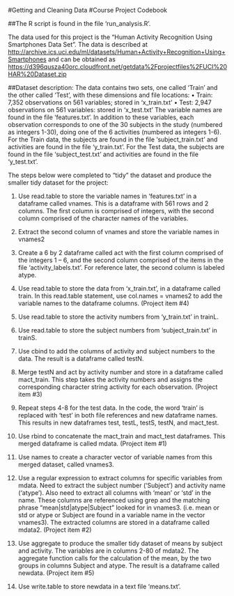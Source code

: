#Getting and Cleaning Data
#Course Project Codebook

##The R script is found in the file ‘run_analysis.R’.

The data used for this project is the “Human Activity Recognition Using Smartphones Data Set”.  The data is described at
http://archive.ics.uci.edu/ml/datasets/Human+Activity+Recognition+Using+Smartphones
and can be obtained as
https://d396qusza40orc.cloudfront.net/getdata%2Fprojectfiles%2FUCI%20HAR%20Dataset.zip

##Dataset description:
The data contains two sets, one called ‘Train’ and the other called ‘Test’, with these dimensions and file locations:
•	Train: 7,352 observations on 561 variables; stored in ‘x_train.txt’
•	Test:  2,947 observations on 561 variables:  stored in ‘x_test.txt’
The variable names are found in the file ‘features.txt’.  In addition to these variables, each observation corresponds to one of the 30 subjects in the study (numbered as integers 1-30), doing one of the 6 activities (numbered as integers 1-6).  For the Train data, the subjects are found in the file ‘subject_train.txt’ and activities are found in the file ‘y_train.txt’.  For the Test data, the subjects are found in the file ‘subject_test.txt’ and activities are found in the file ‘y_test.txt’.  

The steps below were completed to “tidy” the dataset and produce the smaller tidy dataset for the project:
1.	Use read.table to store the variable names in ‘features.txt’ in a dataframe called vnames.  This is a dataframe with 561 rows and 2 columns.  The first column is comprised of integers, with the second column comprised of the character names of the variables.

2.	Extract the second column of vnames and store the variable names in vnames2
3.	Create a 6 by 2 dataframe called act with the first column comprised of the integers 1 – 6, and the second column comprised of the items in the file ‘activity_labels.txt’.  For reference later, the second column is labeled atype.
4.	Use read.table to store the data from ‘x_train.txt’, in a dataframe called train.  In this read.table statement, use col.names = vnames2 to add the variable names to the dataframe columns. (Project item #4)
5.	Use read.table to store the activity numbers from ‘y_train.txt’ in trainL.
6.	Use read.table to store the subject numbers from ‘subject_train.txt’ in trainS.
7.	Use cbind to add the columns of activity and subject numbers to the data.  The result is a dataframe called testN.
8.	Merge testN and act by activity number and store in a dataframe called mact_train.  This step takes the activity numbers and assigns the corresponding character string activity for each observation.  (Project item #3)
9.	Repeat steps 4-8 for the test data.  In the code, the word ‘train’ is replaced with ‘test’ in both file references and new dataframe names.  This results in new dataframes test, testL, testS, testN, and mact_test.
10.	Use rbind to concatenate the mact_train and mact_test dataframes.  This merged dataframe is called mdata. (Project item #1)
11.	Use names to create a character vector of variable names from this merged dataset, called vnames3.
12.	Use a regular expression to extract columns for specific variables from mdata.  Need to extract the subject number (‘Subject’) and activity name (‘atype’).  Also need to extract all columns with ‘mean’ or ‘std’ in the name.  These columns are referenced using grep and the matching phrase “mean|std|atype|Subject” looked for in vnames3.  (i.e. mean or std or atype or Subject are found in a variable name in the vector vnames3).  The extracted columns are stored in a dataframe called mdata2. (Project item #2)
13.	Use aggregate to produce the smaller tidy dataset of means by subject and activity.  The variables are in columns 2-80 of mdata2.  The aggregate function calls for the calculation of the mean, by the two groups in columns Subject and atype.  The result is a dataframe called newdata. (Project item #5)
14.	Use write.table to store newdata in a text file ‘means.txt’.

